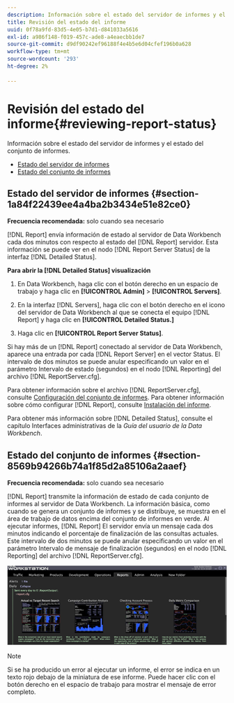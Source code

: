 ```yaml
---
description: Información sobre el estado del servidor de informes y el estado del conjunto de informes.
title: Revisión del estado del informe
uuid: 0f78a9fd-83d5-4e05-b7d1-d841033a5616
exl-id: a986f148-f019-457c-ade8-a4eaecbb1de7
source-git-commit: d9df90242ef96188f4e4b5e6d04cfef196b0a628
workflow-type: tm+mt
source-wordcount: '293'
ht-degree: 2%

---
```


# Revisión del estado del informe{#reviewing-report-status}

Información sobre el estado del servidor de informes y el estado del conjunto de informes.

* [Estado del servidor de informes](../../../home/c-rpt-oview/c-admin-rpt/c-rev-rpt-st.md#section-1a84f22439ee4a4ba2b3434e51e82ce0)
* [Estado del conjunto de informes](../../../home/c-rpt-oview/c-admin-rpt/c-rev-rpt-st.md#section-8569b94266b74a1f85d2a85106a2aaef)

## Estado del servidor de informes {#section-1a84f22439ee4a4ba2b3434e51e82ce0}

**Frecuencia recomendada:** solo cuando sea necesario

[!DNL Report] envía información de estado al servidor de Data Workbench cada dos minutos con respecto al estado del  [!DNL Report] servidor. Esta información se puede ver en el nodo [!DNL Report Server Status] de la interfaz [!DNL Detailed Status].

**Para abrir la  [!DNL Detailed Status] visualización**

1. En Data Workbench, haga clic con el botón derecho en un espacio de trabajo y haga clic en **[!UICONTROL Admin]** > **[!UICONTROL Servers]**.

1. En la interfaz [!DNL Servers], haga clic con el botón derecho en el icono del servidor de Data Workbench al que se conecta el equipo [!DNL Report] y haga clic en **[!UICONTROL Detailed Status.]**

1. Haga clic en **[!UICONTROL Report Server Status]**.

Si hay más de un [!DNL Report] conectado al servidor de Data Workbench, aparece una entrada por cada [!DNL Report Server] en el vector Status. El intervalo de dos minutos se puede anular especificando un valor en el parámetro Intervalo de estado (segundos) en el nodo [!DNL Reporting] del archivo [!DNL ReportServer.cfg].

Para obtener información sobre el archivo [!DNL ReportServer.cfg], consulte [Configuración del conjunto de informes](../../../home/c-rpt-oview/c-work-rpt-sets/t-create-rpt-set/t-config-rpt-set/t-config-rpt-set.md#task-cfb2fd0c28bc48c2acdd582fe0d670d0). Para obtener información sobre cómo configurar [!DNL Report], consulte [Instalación del informe](../../../home/c-rpt-oview/c-inst-rpt/c-inst-rpt.md#concept-3b8696a5b7f04ebfaafec7ff55890d91).

Para obtener más información sobre [!DNL Detailed Status], consulte el capítulo Interfaces administrativas de la *Guía del usuario de la Data Workbench*.

## Estado del conjunto de informes {#section-8569b94266b74a1f85d2a85106a2aaef}

**Frecuencia recomendada:** solo cuando sea necesario

[!DNL Report] transmite la información de estado de cada conjunto de informes al servidor de Data Workbench. La información básica, como cuando se genera un conjunto de informes y se distribuye, se muestra en el área de trabajo de datos encima del conjunto de informes en verde. Al ejecutar informes, [!DNL Report] El servidor envía un mensaje cada dos minutos indicando el porcentaje de finalización de las consultas actuales. Este intervalo de dos minutos se puede anular especificando un valor en el parámetro Intervalo de mensaje de finalización (segundos) en el nodo [!DNL Reporting] del archivo [!DNL ReportServer.cfg].

![](assets/report_status.png)

>[!NOTE]
>
>Si se ha producido un error al ejecutar un informe, el error se indica en un texto rojo debajo de la miniatura de ese informe. Puede hacer clic con el botón derecho en el espacio de trabajo para mostrar el mensaje de error completo.
